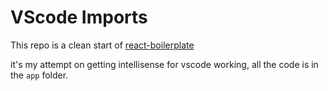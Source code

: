# VScode Imports

This repo is a clean start of [react-boilerplate](https://github.com/react-boilerplate/react-boilerplate)

it's my attempt on getting intellisense for vscode working, all the code is in the `app` folder.

